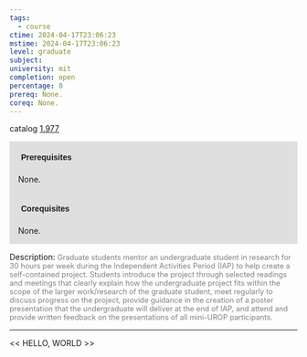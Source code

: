 ```yaml
---
tags:
  - course
ctime: 2024-04-17T23:06:23
mstime: 2024-04-17T23:06:23
level: graduate
subject: 
university: mit
completion: open
percentage: 0
prereq: None.
coreq: None.
---
```


catalog [1.977](http://student.mit.edu/catalog/m1c.html#1.977)

<span style="display: block; padding: 15px; background-color: rgb(100, 100, 100, 0.2);"><font id="m_prereq314_0" style="display: block; font-family: Arial, sans-serif; font-weight: bold; padding: 5px">Prerequisites</font><br><span id="prereq314_0">None.</span></span>
<span style="display: block; padding: 15px; background-color: rgb(100, 100, 100, 0.2);"><font id="m_coreq314_0" style="display: block; font-family: Arial, sans-serif; font-weight: bold; padding: 5px">Corequisites</font><br><span id="coreq314_0">None.</span></span>

<font style="">Description:</font>
<font style="color: grey; font-size: 0.8rem;">Graduate students mentor an undergraduate student in research for 30 hours per week during the Independent Activities Period (IAP) to help create a self-contained project. Students introduce the project through selected readings and meetings that clearly explain how the undergraduate project fits within the scope of the larger work/research of the graduate student, meet regularly to discuss progress on the project, provide guidance in the creation of a poster presentation that the undergraduate will deliver at the end of IAP, and attend and provide written feedback on the presentations of all mini-UROP participants.</font>



---

<< HELLO, WORLD >>
